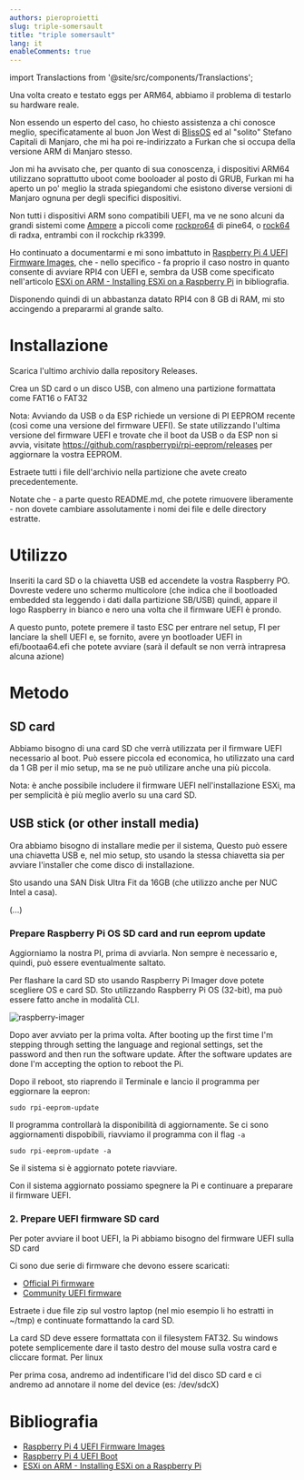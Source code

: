 ```yaml
---
authors: pieroproietti
slug: triple-somersault
title: "triple somersault"
lang: it
enableComments: true
---
```

import Translactions from '@site/src/components/Translactions';

<Translactions />

Una volta creato e testato eggs per ARM64, abbiamo il problema di testarlo su hardware reale.

Non essendo un esperto del caso, ho chiesto assistenza a chi conosce meglio, specificatamente al buon Jon West di [BlissOS](https://blissos.org/) ed al "solito" Stefano Capitali di Manjaro, che mi ha poi re-indirizzato a Furkan che si occupa della versione ARM di Manjaro stesso.

Jon mi ha avvisato che, per quanto di sua conoscenza, i dispositivi ARM64 utilizzano soprattutto uboot come booloader al posto di GRUB, Furkan mi ha aperto un po' meglio la strada spiegandomi che esistono diverse versioni di Manjaro ognuna per degli specifici dispositivi.

Non tutti i dispositivi ARM sono compatibili UEFI, ma ve ne sono alcuni da grandi sistemi come [Ampere](https://amperecomputing.com/products/processors) a piccoli come [rockpro64](https://www.pine64.org/rockpro64/) di pine64, o [rock64](https://wiki.radxa.com/Rock4) di radxa, entrambi con il rockchip rk3399.

Ho continuato a documentarmi e mi sono imbattuto in [Raspberry Pi 4 UEFI Firmware Images](https://github.com/pftf/RPi4), che - nello specifico - fa proprio il caso nostro in quanto consente di avviare RPI4 con UEFI e, sembra da USB come specificato nell'articolo [ESXi on ARM - Installing ESXi on a Raspberry Pi](https://rudimartinsen.com/2020/10/07/esxi-on-arm-fling-install-on-rpi/) in bibliografia.

Disponendo quindi di un abbastanza datato RPI4 con 8 GB di RAM, mi sto accingendo a prepararmi al grande salto.

# Installazione
Scarica l'ultimo archivio dalla repository Releases.

Crea un SD card o un disco USB, con almeno una partizione formattata come FAT16 o FAT32

Nota: Avviando da USB o da ESP richiede un versione di PI EEPROM recente (così come una versione del firmware UEFI). Se state utilizzando l'ultima versione del firmware UEFI e trovate che il boot da USB o da ESP non si avvia, visitate https://github.com/raspberrypi/rpi-eeprom/releases per aggiornare la vostra EEPROM.

Estraete tutti i file dell'archivio nella partizione che avete creato precedentemente.

Notate che - a parte questo README.md, che potete rimuovere liberamente - non dovete cambiare assolutamente i nomi dei file e delle directory estratte.

# Utilizzo
Inseriti la card SD o la chiavetta USB ed accendete la vostra Raspberry PO. Dovreste vedere uno schermo multicolore (che indica che il bootloaded embedded sta leggendo i dati dalla partizione SB/USB) quindi, appare il logo Raspberry in bianco e nero una volta che il firmware UEFI è prondo.

A questo punto, potete premere il tasto ESC per entrare nel setup, FI per lanciare la shell UEFI e, se fornito, avere yn bootloader UEFI in efi/bootaa64.efi che potete avviare (sarà il default se non verrà intrapresa alcuna azione)

# Metodo
## SD card
Abbiamo bisogno di una card SD che verrà utilizzata per il firmware UEFI necessario al boot. Può essere piccola ed economica, ho utilizzato una card da 1 GB per il mio setup, ma se ne può utilizare anche una più piccola.

Nota: è anche possibile includere il firmware UEFI nell'installazione ESXi, ma per semplicità è più meglio averlo su una card SD.

## USB stick (or other install media)
Ora abbiamo bisogno di installare medie per il sistema, Questo può essere una chiavetta USB e, nel mio setup, sto usando la stessa chiavetta sia per avviare l'installer che come disco di installazione.

Sto usando una SAN Disk Ultra Fit da 16GB (che utilizzo anche per NUC Intel a casa).

(...)

### Prepare Raspberry Pi OS SD card and run eeprom update
Aggiorniamo la nostra PI, prima di avviarla. Non sempre è necessario e, quindi, può essere eventualmente saltato.

Per flashare la card SD sto usando Raspberry Pi Imager dove potete scegliere OS e card SD. Sto utilizzando Raspberry Pi OS (32-bit), ma può essere fatto anche in modalità CLI.

![raspberry-imager](https://rudimartinsen.com/img/esxiarm_raspbianimager.png)

Dopo aver avviato per la prima volta. 
After booting up the first time I'm stepping through setting the language and regional settings, set the password and then run the software update. After the software updates are done I'm accepting the option to reboot the Pi.

Dopo il reboot, sto riaprendo il Terminale e lancio il programma per eggiornare la eepron:

`sudo rpi-eeprom-update`

Il programma controllarà la disponibilità di aggiornamente. Se ci sono aggiornamenti dispobibili, riavviamo il programma con il flag `-a`

`sudo rpi-eeprom-update -a`

Se il sistema si è aggiornato potete riavviare.

Con il sistema aggiornato possiamo spegnere la Pi e continuare a preparare il firmware UEFI.

### 2. Prepare UEFI firmware SD card

Per poter avviare il boot UEFI, la Pi abbiamo bisogno del firmware UEFI sulla SD card

Ci sono due serie di firmware che devono essere scaricati:
* [Official Pi firmware](https://github.com/raspberrypi/firmware/archive/master.zip)
* [Community UEFI firmware](https://github.com/pftf/RPi4/releases/download/v1.20/RPi4_UEFI_Firmware_v1.20.zip)

Estraete i due file zip sul vostro laptop (nel mio esempio li ho estratti in  ~/tmp) e continuate formattando la card SD.

La card SD deve essere formattata con il filesystem FAT32. Su windows potete semplicemente dare il tasto destro del mouse sulla vostra card e cliccare format. Per linux 

Per prima cosa, andremo ad indentificare l'id del disco SD card e ci andremo ad annotare il nome del device (es: /dev/sdcX)


# Bibliografia

* [Raspberry Pi 4 UEFI Firmware Images](https://github.com/pftf/RPi4)
* [Raspberry Pi 4 UEFI Boot](https://www.reddit.com/r/raspberry_pi/comments/gte2lp/raspberry_pi_4_uefi_boot/)
* [ESXi on ARM - Installing ESXi on a Raspberry Pi](https://rudimartinsen.com/2020/10/07/esxi-on-arm-fling-install-on-rpi/)
